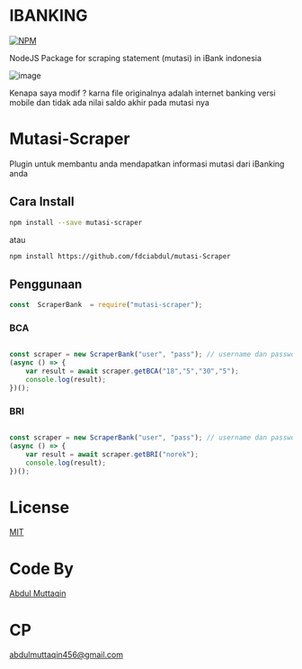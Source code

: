 # IBANKING
[![NPM](https://nodei.co/npm/mutasi-scraper.png?compact=true)](https://npmjs.org/package/mutasi-bca)


NodeJS Package for scraping statement (mutasi) in iBank indonesia

![image](https://user-images.githubusercontent.com/31664438/130382645-3763dd51-3867-48b9-b671-7cf103507904.png)



Kenapa saya modif ? karna file originalnya  adalah internet banking versi mobile dan tidak ada nilai saldo akhir pada mutasi nya


# Mutasi-Scraper

Plugin untuk membantu anda mendapatkan informasi mutasi dari iBanking anda 

## Cara Install

```bash
npm install --save mutasi-scraper
```

atau

```bash
npm install https://github.com/fdciabdul/mutasi-Scraper
```

## Penggunaan

```javascript
const  ScraperBank  = require("mutasi-scraper");
```

### BCA

```javascript

const scraper = new ScraperBank("user", "pass"); // username dan password akun ibanking
(async () => {
    var result = await scraper.getBCA("18","5","30","5");
    console.log(result);
})();
```

### BRI

```javascript

const scraper = new ScraperBank("user", "pass"); // username dan password akun ibanking
(async () => {
    var result = await scraper.getBRI("norek");
    console.log(result);
})();
```


# License

[MIT](https://github.com/fdciabdul/BCA-Mutasi-Scraper)

# Code By
[Abdul Muttaqin](mailto:abdulmuttaqin456@gmail.com)

# CP 

abdulmuttaqin456@gmail.com